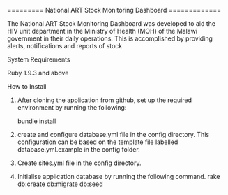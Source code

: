  ========= National ART Stock Monitoring Dashboard =============

The National ART Stock Monitoring Dashboard was developed to aid the 
HIV unit department in the Ministry of Health (MOH) of the Malawi
government in their daily operations. This is accomplished by 
providing alerts, notifications and reports of stock

System Requirements

Ruby 1.9.3 and above


How to Install

1. After cloning the application from github, set up the required 
environment by running the following: 

	bundle install

2. create and configure database.yml file in the config directory.
This configuration can be based on the template file labelled 
database.yml.example in the config folder. 

3. Create sites.yml file in the config directory.

4. Initialise application database by running the following command.
	rake db:create db:migrate db:seed



